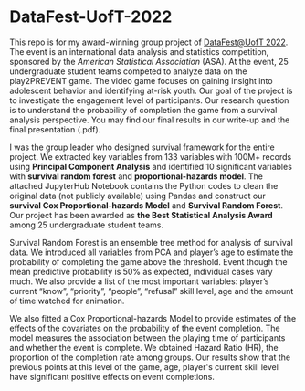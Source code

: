 # DataFest-UofT-2022
This repo is for my award-winning group project of [DataFest@UofT 2022](https://www.statistics.utoronto.ca/news/u-t-students-go-win-data-competition-interactive-video-game-risk-youth). The event is an international data analysis and statistics competition, sponsored by the *American Statistical Association* (ASA). At the event, 25 undergraduate student teams competed to analyze data on the play2PREVENT game. The video game focuses on gaining insight into adolescent behavior and identifying at-risk youth. Our goal of the project is to investigate the engagement level of participants. Our research question is to understand the probability of completion the game from a survival analysis perspective. You may find our final results in our write-up and the final presentation (.pdf).

I was the group leader who designed survival framework for the entire project. We extracted key variables from 133 variables with 100M+ records using **Principal Component Analysis** and identified 10 significant variables with **survival random forest** and **proportional-hazards model**.  The attached JupyterHub Notebook contains the Python codes to clean the original data (not publicly available) using Pandas and construct our **survival Cox Proportional-hazards Model** and **Survival Random Forest**. Our project has been awarded as **the Best Statistical Analysis Award** among 25 undergraduate student teams. 

Survival Random Forest is an ensemble tree method for analysis of survival data. We introduced all variables
from PCA and player’s age to estimate the probability of completing the game above the threshold. Event though
the mean predictive probability is 50% as expected, individual cases vary much. We also provide a list of the most important variables: player’s current “know”, “priority”, “people”, “refusal” skill level, age and the amount of time watched for animation. 

We also fitted a Cox Proportional-hazards Model to provide estimates of the effects of the covariates on the probability of the event completion. The model measures the association between the playing time of participants and whether the event is complete. We obtained Hazard Ratio (HR), the proportion of the completion rate among groups. Our results show that the previous points at this level of the game, age, player's current skill level have significant positive effects on event completions. 
